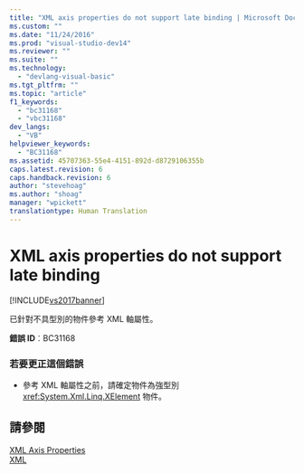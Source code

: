 ```yaml
---
title: "XML axis properties do not support late binding | Microsoft Docs"
ms.custom: ""
ms.date: "11/24/2016"
ms.prod: "visual-studio-dev14"
ms.reviewer: ""
ms.suite: ""
ms.technology: 
  - "devlang-visual-basic"
ms.tgt_pltfrm: ""
ms.topic: "article"
f1_keywords: 
  - "bc31168"
  - "vbc31168"
dev_langs: 
  - "VB"
helpviewer_keywords: 
  - "BC31168"
ms.assetid: 45707363-55e4-4151-892d-d8729106355b
caps.latest.revision: 6
caps.handback.revision: 6
author: "stevehoag"
ms.author: "shoag"
manager: "wpickett"
translationtype: Human Translation
---
```

# XML axis properties do not support late binding
[!INCLUDE[vs2017banner](../../../csharp/includes/vs2017banner.md)]

已針對不具型別的物件參考 XML 軸屬性。  
  
 **錯誤 ID**︰BC31168  
  
### 若要更正這個錯誤  
  
-   參考 XML 軸屬性之前，請確定物件為強型別 <xref:System.Xml.Linq.XElement> 物件。  
  
## 請參閱  
 [XML Axis Properties](../../../visual-basic/language-reference/xml-axis/xml-axis-properties.md)   
 [XML](../../../visual-basic/programming-guide/language-features/xml/index.md)
